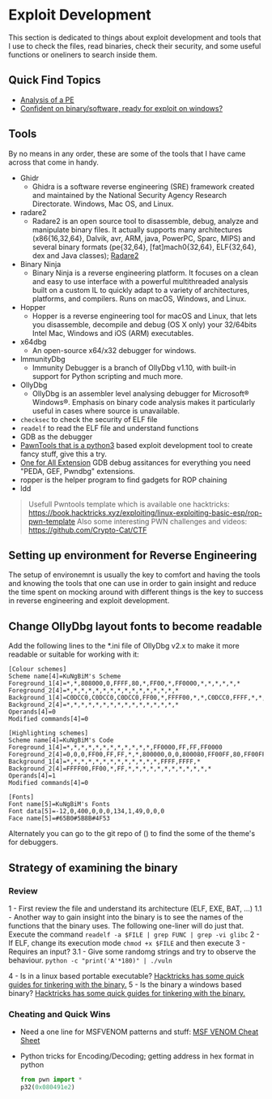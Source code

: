 # Exploit Development

This section is dedicated to things about exploit development and tools that I use to check the files, read binaries, check their security, and some useful functions or oneliners to search inside them.

## Quick Find Topics

- [Analysis of a PE](/ExploitDevelopment/PE_analysis.md)
- [Confident on binary/software, ready for exploit on windows?](/ExploitDevelopment/exploit_dev.md)

## Tools

By no means in any order, these are some of the tools that I have came across that come in handy.

- Ghidr
  - Ghidra is a software reverse engineering (SRE) framework created and maintained by the National Security Agency Research Directorate. Windows, Mac OS, and Linux.
- radare2
  - Radare2 is an open source tool to disassemble, debug, analyze and manipulate binary files. It actually supports many architectures (x86{16,32,64}, Dalvik, avr, ARM, java, PowerPC, Sparc, MIPS) and several binary formats (pe{32,64}, [fat]mach0{32,64}, ELF{32,64}, dex and Java classes); [Radare2](https://github.com/radareorg/radare2/blob/master/doc/intro.md)
- Binary Ninja
  - Binary Ninja is a reverse engineering platform. It focuses on a clean and easy to use interface with a powerful multithreaded analysis built on a custom IL to quickly adapt to a variety of architectures, platforms, and compilers. Runs on macOS, Windows, and Linux.
- Hopper
  - Hopper is a reverse engineering tool for macOS and Linux, that lets you disassemble, decompile and debug (OS X only) your 32/64bits Intel Mac, Windows and iOS (ARM) executables.
- x64dbg
  - An open-source x64/x32 debugger for windows.
- ImmunityDbg
  - Immunity Debugger is a branch of OllyDbg v1.10, with built-in support for Python scripting and much more.
- OllyDbg
  - OllyDbg is an assembler level analysing debugger for Microsoft® Windows®. Emphasis on binary code analysis makes it particularly useful in cases where source is unavailable.
- `checksec` to check the security of ELF file
- `readelf` to read the ELF file and understand functions
- GDB as the debugger
- [PawnTools that is a python3](https://docs.pwntools.com/en/stable/install.html) based exploit development tool to create fancy stuff, give this a try.
- [One for All Extension](https://github.com/apogiatzis/gdb-peda-pwndbg-gef) GDB debug assitances for everything you need "PEDA, GEF, Pwndbg" extensions.
- ropper is the helper program to find gadgets for ROP chaining
- ldd 

> Usefull Pwntools template which is available one hacktricks: https://book.hacktricks.xyz/exploiting/linux-exploiting-basic-esp/rop-pwn-template
> Also some interesting PWN challenges and videos: https://github.com/Crypto-Cat/CTF

## Setting up environment for Reverse Engineering

The setup of environemnt is usually the key to comfort and having the tools and knowing the tools that one can use in order to gain insight and reduce the time spent on mocking around with different things is the key to success in reverse engineering and exploit development.

## Change OllyDbg layout fonts to become readable

Add the following lines to the *.ini file of OllyDbg v2.x to make it more readable or suitable for working with it:

```text
[Colour schemes]
Scheme name[4]=KuNgBiM's Scheme
Foreground_1[4]=*,*,808000,0,FFFF,80,*,FF00,*,FF0000,*,*,*,*,*,*
Foreground_2[4]=*,*,*,*,*,*,*,*,*,*,*,*,*,*,*,*
Background_1[4]=C0DCC0,C0DCC0,C0DCC0,FF00,*,FFFF00,*,*,C0DCC0,FFFF,*,*,*,*,*,*
Background_2[4]=*,*,*,*,*,*,*,*,*,*,*,*,*,*,*,*
Operands[4]=0
Modified commands[4]=0

[Highlighting schemes]
Scheme name[4]=KuNgBiM's Code
Foreground_1[4]=*,*,*,*,*,*,*,*,*,*,*,*,FF0000,FF,FF,FF0000
Foreground_2[4]=0,0,0,FF00,FF,FF,*,*,800000,0,0,800080,FF00FF,80,FF00FF,*
Background_1[4]=*,*,*,*,*,*,*,*,*,*,*,*,*,FFFF,FFFF,*
Background_2[4]=FFFF00,FF00,*,FF,*,*,*,*,*,*,*,*,*,*,*,*
Operands[4]=1
Modified commands[4]=0

[Fonts]
Font name[5]=KuNgBiM's Fonts
Font data[5]=-12,0,400,0,0,0,134,1,49,0,0,0
Face name[5]=#65B0#5B8B#4F53
```

Alternately you can go to the git repo of () to find the some of the theme's for debuggers.

## Strategy of examining the binary

### Review

1 - First review the file and understand its architecture (ELF, EXE, BAT, ...)
  1.1 - Another way to gain insight into the binary is to see the names of the functions that the binary uses. The following one-liner will do just that. Execute the command `readelf -a $FILE | grep FUNC | grep -vi glibc`
2 - If ELF, change its execution mode `chmod +x $FILE` and then execute
3 - Requires an input?
  3.1 - Give some randomg strings and try to observe the behaviour.
      `python -c "print('A'*180)" | ./vuln`  

4 - Is in a linux based portable executable? [Hacktricks has some quick guides for tinkering with the binary.](https://book.hacktricks.xyz/exploiting/linux-exploiting-basic-esp)
5 - Is the binary a windows based binary? [Hacktricks has some quick guides for tinkering with the binary.](https://book.hacktricks.xyz/exploiting/windows-exploiting-basic-guide-oscp-lvl)

### Cheating and Quick Wins

- Need a one line for MSFVENOM patterns and stuff: [MSF VENOM Cheat Sheet](/ExploitDevelopment/venom_cheatsheet.md)

- Python tricks for Encoding/Decoding; getting address in hex format in python

  ```python
  from pwn import *
  p32(0x080491e2)
  ```
